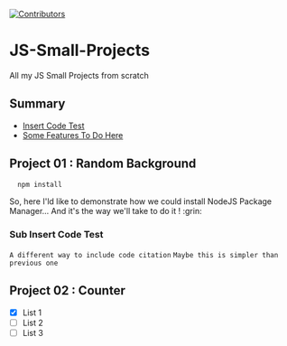 [![Contributors][contributors-shield]][contributors-url]

# JS-Small-Projects
All my JS Small Projects from scratch
</br>
## Summary
<ul>
  <li><a href="#project-01-:-random-background">Insert Code Test</a></li>
  <li><a href="#project-02-:-counter">Some Features To Do Here</a></li>
</ul>

## Project 01 : Random Background
```sh
  npm install
```
<p>So, here I'ld like to demonstrate how we could install NodeJS Package Manager... And it's the way we'll take to do it ! :grin: </p>

### Sub Insert Code Test
``
  A different way to include code citation
``
`Maybe this is simpler than previous one`
## Project 02 : Counter
- [x] List 1 <img scr="vanilla/project-10-dispscroll/img/"/>
- [ ] List 2
- [ ] List 3
##

<!-- This is a simple comment where the variables are declared -->
[contributors-shield]: https://img.shields.io/github/contributors/othneildrew/Best-README-Template.svg?style=for-the-badge
[contributors-url]: https://github.com/othneildrew/Best-README-Template/graphs/contributors
